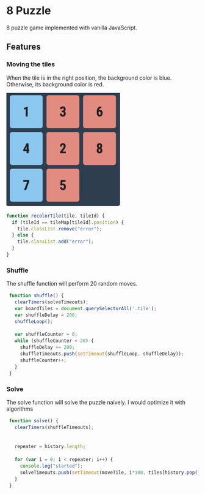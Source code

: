 # 8 Puzzle

8 puzzle game implemented with vanilla JavaScript.

## Features

### Moving the tiles
When the tile is in the right position, the background color is blue. Otherwise, its background color is red.

<img src="images/color.png" width=300>

```javascript
function recolorTile(tile, tileId) {
  if (tileId == tileMap[tileId].position) {
    tile.classList.remove("error");
  } else {
    tile.classList.add("error");
  }
}
```

### Shuffle

The shuffle function will perform 20 random moves.
```javascript
 function shuffle() {
   clearTimers(solveTimeouts);
   var boardTiles = document.querySelectorAll('.tile');
   var shuffleDelay = 200;
   shuffleLoop();

   var shuffleCounter = 0;
   while (shuffleCounter < 20) {
     shuffleDelay += 200;
     shuffleTimeouts.push(setTimeout(shuffleLoop, shuffleDelay));
     shuffleCounter++;
   }
 }
```
### Solve
The solve function will solve the puzzle naively. I would optimize it with algorithms
```javascript
 function solve() {
   clearTimers(shuffleTimeouts);


   repeater = history.length;

   for (var i = 0; i < repeater; i++) {
     console.log("started");
     solveTimeouts.push(setTimeout(moveTile, i*100, tiles[history.pop()-1], false));
   }
 }
```

